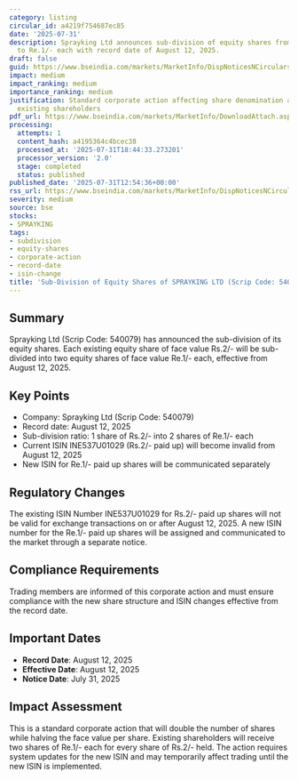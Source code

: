 ```yaml
---
category: listing
circular_id: a4219f754687ec85
date: '2025-07-31'
description: Sprayking Ltd announces sub-division of equity shares from Rs.2/- each
  to Re.1/- each with record date of August 12, 2025.
draft: false
guid: https://www.bseindia.com/markets/MarketInfo/DispNoticesNCirculars.aspx?Noticeid={57E2B95D-2BBA-48F1-877B-4FBC6747991E}&noticeno=20250731-19&dt=07/31/2025&icount=19&totcount=60&flag=0
impact: medium
impact_ranking: medium
importance_ranking: medium
justification: Standard corporate action affecting share denomination and ISIN for
  existing shareholders
pdf_url: https://www.bseindia.com/markets/MarketInfo/DownloadAttach.aspx?id=20250731-19&attachedId=
processing:
  attempts: 1
  content_hash: a4195364c4bcec38
  processed_at: '2025-07-31T18:44:33.273201'
  processor_version: '2.0'
  stage: completed
  status: published
published_date: '2025-07-31T12:54:36+00:00'
rss_url: https://www.bseindia.com/markets/MarketInfo/DispNoticesNCirculars.aspx?Noticeid={57E2B95D-2BBA-48F1-877B-4FBC6747991E}&noticeno=20250731-19&dt=07/31/2025&icount=19&totcount=60&flag=0
severity: medium
source: bse
stocks:
- SPRAYKING
tags:
- subdivision
- equity-shares
- corporate-action
- record-date
- isin-change
title: 'Sub-Division of Equity Shares of SPRAYKING LTD (Scrip Code: 540079)'
---
```


## Summary

Sprayking Ltd (Scrip Code: 540079) has announced the sub-division of its equity shares. Each existing equity share of face value Rs.2/- will be sub-divided into two equity shares of face value Re.1/- each, effective from August 12, 2025.

## Key Points

- Company: Sprayking Ltd (Scrip Code: 540079)
- Record date: August 12, 2025
- Sub-division ratio: 1 share of Rs.2/- into 2 shares of Re.1/- each
- Current ISIN INE537U01029 (Rs.2/- paid up) will become invalid from August 12, 2025
- New ISIN for Re.1/- paid up shares will be communicated separately

## Regulatory Changes

The existing ISIN Number INE537U01029 for Rs.2/- paid up shares will not be valid for exchange transactions on or after August 12, 2025. A new ISIN number for the Re.1/- paid up shares will be assigned and communicated to the market through a separate notice.

## Compliance Requirements

Trading members are informed of this corporate action and must ensure compliance with the new share structure and ISIN changes effective from the record date.

## Important Dates

- **Record Date**: August 12, 2025
- **Effective Date**: August 12, 2025
- **Notice Date**: July 31, 2025

## Impact Assessment

This is a standard corporate action that will double the number of shares while halving the face value per share. Existing shareholders will receive two shares of Re.1/- each for every share of Rs.2/- held. The action requires system updates for the new ISIN and may temporarily affect trading until the new ISIN is implemented.